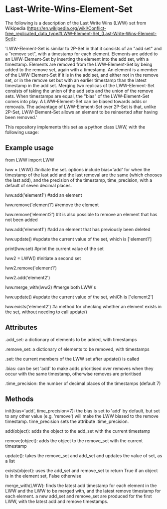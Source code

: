 # Last-Write-Wins-Element-Set
The following is a description of the Last Write Wins (LWW) set from Wikipedia (https://en.wikipedia.org/wiki/Conflict-free_replicated_data_type#LWW-Element-Set_(Last-Write-Wins-Element-Set)):

'LWW-Element-Set is similar to 2P-Set in that it consists of an "add set" and a "remove set", with a timestamp for each element. Elements are added to an LWW-Element-Set by inserting the element into the add set, with a timestamp. Elements are removed from the LWW-Element-Set by being added to the remove set, again with a timestamp. An element is a member of the LWW-Element-Set if it is in the add set, and either not in the remove set, or in the remove set but with an earlier timestamp than the latest timestamp in the add set. Merging two replicas of the LWW-Element-Set consists of taking the union of the add sets and the union of the remove sets. When timestamps are equal, the "bias" of the LWW-Element-Set comes into play. A LWW-Element-Set can be biased towards adds or removals. The advantage of LWW-Element-Set over 2P-Set is that, unlike 2P-Set, LWW-Element-Set allows an element to be reinserted after having been removed.'

This repository implements this set as a python class LWW, with the following usage:

## Example usage

from LWW import LWW

lww = LWW()  #initiate the set.  options include bias='add' for when the timestamp of the last add and the last removal are    the same (which chooses the last add), and the precision of the timestamp, time_precision, with a default of seven decimal places.

lww.add('element1')  #add an element

lww.remove('element1')  #remove the element

lww.remove('element2')  #it is also possible to remove an element that has not been added

lww.add('element1')  #add an element that has previously been deleted

lww.update()  #update the current value of the set, which is ['element1']

print(lww.set) #print the current value of the set

lww2 = LWW()  #initiate a second set

lww2.remove('element1')

lww2.add('element2')

lww.merge_with(lww2) #merge both LWW's

lww.update()   #update the current value of the set, whiCh is ['element2']

lww.exists('element2')    #a method for checking whether an element exists in the set, without needing to call update()

## Attributes

.add_set: a dictionary of elements to be added, with timestamps

.remove_set: a dictionary of elements to be removed, with timestamps

.set: the current members of the LWW set after update() is called

.bias: can be set 'add' to make adds prioritised over removes when they occur with the same timestamp, otherwise removes are prioritised

.time_precision: the number of decimal places of the timestamps (default 7)

## Methods

init(bias='add', time_precision=7): the bias is set to 'add' by default, but set to any other value (e.g. 'remove') will make the LWW biased to the remove timestamp.  time_precision sets the attribute .time_precision.

add(object): adds the object to the add_set with the current timestamp

remove(object): adds the object to the remove_set with the current timestamp

update(): takes the remove_set and add_set and updates the value of set, as a list

exists(object): uses the add_set and remove_set to return True if an object is in the element set, False otherwise

merge_with(LWW): finds the latest add timestamp for each element in the LWW and the LWW to be merged with, and the latest remove timestamp for each element.  a new add_set and remove_set are produced for the first LWW, with the latest add and remove timestamps.

